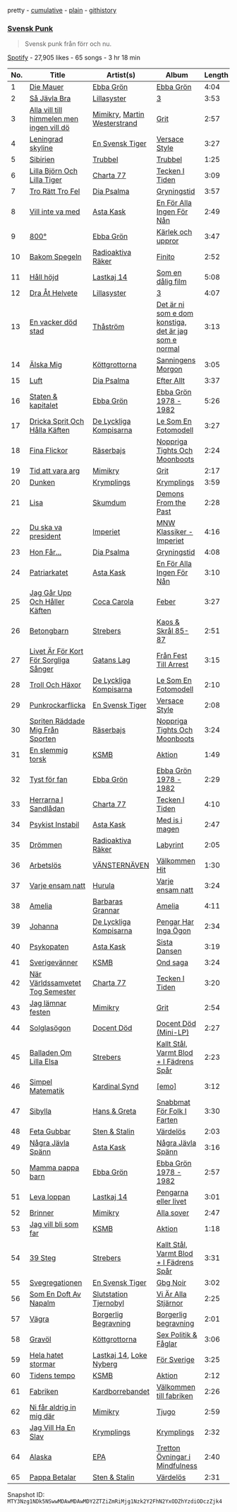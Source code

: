 pretty - [cumulative](/playlists/cumulative/37i9dQZF1DX4IkJGKNp9lO.md) - [plain](/playlists/plain/37i9dQZF1DX4IkJGKNp9lO) - [githistory](https://github.githistory.xyz/mackorone/spotify-playlist-archive/blob/main/playlists/plain/37i9dQZF1DX4IkJGKNp9lO)

### [Svensk Punk](https://open.spotify.com/playlist/37i9dQZF1DX4IkJGKNp9lO)

> Svensk punk från förr och nu.

[Spotify](https://open.spotify.com/user/spotify) - 27,905 likes - 65 songs - 3 hr 18 min

| No. | Title | Artist(s) | Album | Length |
|---|---|---|---|---|
| 1 | [Die Mauer](https://open.spotify.com/track/524avnOQAmyULv2CjQAmrn) | [Ebba Grön](https://open.spotify.com/artist/2gvwV7CcpLmKyaE0fiSKI9) | [Ebba Grön](https://open.spotify.com/album/3fZyzR2Qeu8d5h8FsejF1I) | 4:04 |
| 2 | [Så Jävla Bra](https://open.spotify.com/track/2IcGqSD8NBLrKSjfTQAlgB) | [Lillasyster](https://open.spotify.com/artist/34uGMERnU9XHnmQDnK03Gj) | [3](https://open.spotify.com/album/0bPWq9dByUtckQQ9ReT1sY) | 3:53 |
| 3 | [Alla vill till himmelen men ingen vill dö](https://open.spotify.com/track/0bdo2vF0PUZ9k0WaK9kKuu) | [Mimikry](https://open.spotify.com/artist/0LQT5piMqjwpMkchYLfDxv), [Martin Westerstrand](https://open.spotify.com/artist/5t6WDMTCzu4scrQiLn3rPC) | [Grit](https://open.spotify.com/album/5j376oRcfB6bEovuA5Ssod) | 2:57 |
| 4 | [Leningrad skyline](https://open.spotify.com/track/6HFVHZt5xRuPpiqFKXbJ6W) | [En Svensk Tiger](https://open.spotify.com/artist/3iW69eoN123eG0fXEdER0q) | [Versace Style](https://open.spotify.com/album/7DYNmpEqsmrso2Gqz2x08f) | 3:27 |
| 5 | [Sibirien](https://open.spotify.com/track/7pbOXNGq4w4cLCgtXw7hPV) | [Trubbel](https://open.spotify.com/artist/6cdyHr4eKkFvA3lVDNzJ6M) | [Trubbel](https://open.spotify.com/album/3NTL8XMnO4Gp3cPZSJn58K) | 1:25 |
| 6 | [Lilla Björn Och Lilla Tiger](https://open.spotify.com/track/4UTTtBZGgpaNCkYH1E3lIO) | [Charta 77](https://open.spotify.com/artist/4l3QLs54bIREe8aDr8o3Iq) | [Tecken I Tiden](https://open.spotify.com/album/3KYVzrsazBDbsbkbDQBXAd) | 3:09 |
| 7 | [Tro Rätt Tro Fel](https://open.spotify.com/track/7CNyBCHfFMRCQRFeTT5r8p) | [Dia Psalma](https://open.spotify.com/artist/3CP5sRSk2ExHj3td5pXLrN) | [Gryningstid](https://open.spotify.com/album/0qSSQ2K5D3Yd0BRkDNItbM) | 3:57 |
| 8 | [Vill inte va med](https://open.spotify.com/track/4bcj3IBZ3qOGOuhq3zZX6p) | [Asta Kask](https://open.spotify.com/artist/5rGLwYZPJr2rUTiDk5JoWX) | [En För Alla Ingen För Nån](https://open.spotify.com/album/5usEd1n4iAj3AdSAHlu7os) | 2:49 |
| 9 | [800°](https://open.spotify.com/track/3zgJHNEorjbLLThp6TiMhz) | [Ebba Grön](https://open.spotify.com/artist/2gvwV7CcpLmKyaE0fiSKI9) | [Kärlek och uppror](https://open.spotify.com/album/0n2TPFl1JX4hWzt0iC4Dx0) | 3:47 |
| 10 | [Bakom Spegeln](https://open.spotify.com/track/19RCzCRRAaIVVSf2WDtVRB) | [Radioaktiva Räker](https://open.spotify.com/artist/7j4RimWxVqLWTtWtmEf2Qd) | [Finito](https://open.spotify.com/album/4GVLOGsaNo2NGkLtq6IBRt) | 2:52 |
| 11 | [Håll höjd](https://open.spotify.com/track/0HvIpVm3SxEYMi7F02sfNK) | [Lastkaj 14](https://open.spotify.com/artist/6xTo3T8agKHb56mxJA3yJI) | [Som en dålig film](https://open.spotify.com/album/3EHdMsEKuqUtvAhProY9Hc) | 5:08 |
| 12 | [Dra Åt Helvete](https://open.spotify.com/track/2NLoDpuaf96GLxXH7Nv9tJ) | [Lillasyster](https://open.spotify.com/artist/34uGMERnU9XHnmQDnK03Gj) | [3](https://open.spotify.com/album/0bPWq9dByUtckQQ9ReT1sY) | 4:07 |
| 13 | [En vacker död stad](https://open.spotify.com/track/3HFzjAO51qwy6m0B5dMmhV) | [Thåström](https://open.spotify.com/artist/2PBhJmRqee1QAyQU2kBu1H) | [Det är ni som e dom konstiga, det är jag som e normal](https://open.spotify.com/album/1U7Ov48AUaL2hGaczvCr8H) | 3:13 |
| 14 | [Älska Mig](https://open.spotify.com/track/3iSt8hTzeb5SKdHLVwTFcc) | [Köttgrottorna](https://open.spotify.com/artist/0EiobxY3kj3acd0HaoS9xY) | [Sanningens Morgon](https://open.spotify.com/album/4L8BOlcLg6VbsLeT9bbdXm) | 3:05 |
| 15 | [Luft](https://open.spotify.com/track/0K6YetKSOrm4HPP1kBxtuX) | [Dia Psalma](https://open.spotify.com/artist/3CP5sRSk2ExHj3td5pXLrN) | [Efter Allt](https://open.spotify.com/album/3zEzsyQSqze5kbJLqjUnv4) | 3:37 |
| 16 | [Staten & kapitalet](https://open.spotify.com/track/4bofKUmzk2mYjUlsL3NVeF) | [Ebba Grön](https://open.spotify.com/artist/2gvwV7CcpLmKyaE0fiSKI9) | [Ebba Grön 1978 \- 1982](https://open.spotify.com/album/2zP275pJAbZbZFifh5av6R) | 5:26 |
| 17 | [Dricka Sprit Och Hålla Käften](https://open.spotify.com/track/3EtDZnjDsQxkj5c54Lmvoa) | [De Lyckliga Kompisarna](https://open.spotify.com/artist/5ZFPmKZWWyfhwTLTDwqZgd) | [Le Som En Fotomodell](https://open.spotify.com/album/1uL0v8dyKzZGeg1gT5QbjV) | 3:27 |
| 18 | [Fina Flickor](https://open.spotify.com/track/7H69MJpL8m8QrpcBVMbEfr) | [Räserbajs](https://open.spotify.com/artist/1mYHNZqRjNIlWwMgvIVq7X) | [Noppriga Tights Och Moonboots](https://open.spotify.com/album/7Ej9w61IrbodhAxrNRXYTn) | 2:24 |
| 19 | [Tid att vara arg](https://open.spotify.com/track/6aEcYA9k3GAvPRwdAdMwCV) | [Mimikry](https://open.spotify.com/artist/0LQT5piMqjwpMkchYLfDxv) | [Grit](https://open.spotify.com/album/5j376oRcfB6bEovuA5Ssod) | 2:17 |
| 20 | [Dunken](https://open.spotify.com/track/6EuZqZCVpZi3IqWssVB7eE) | [Krymplings](https://open.spotify.com/artist/4kLL8wxwaGFZNFzfS0mPuZ) | [Krymplings](https://open.spotify.com/album/6GvLNIV56ZJgbxU1E5THiH) | 3:59 |
| 21 | [Lisa](https://open.spotify.com/track/3eh8uUhn2VGZA2WCpewFj8) | [Skumdum](https://open.spotify.com/artist/5s6MpxYo0TqzCuNIqVIRFS) | [Demons From the Past](https://open.spotify.com/album/7MPicF3ZYteZYXCSveQ0Eb) | 2:28 |
| 22 | [Du ska va president](https://open.spotify.com/track/3ohXW41Z5iU6pL4pfpAMO0) | [Imperiet](https://open.spotify.com/artist/4uWiErrlBRdqgKn5NrIJjg) | [MNW Klassiker \- Imperiet](https://open.spotify.com/album/5lY7cylovT6hi6h2cTOMS6) | 4:16 |
| 23 | [Hon Får...](https://open.spotify.com/track/5sbPNqCZq15zNo0ZQj75gT) | [Dia Psalma](https://open.spotify.com/artist/3CP5sRSk2ExHj3td5pXLrN) | [Gryningstid](https://open.spotify.com/album/0qSSQ2K5D3Yd0BRkDNItbM) | 4:08 |
| 24 | [Patriarkatet](https://open.spotify.com/track/1l55KW7G3lKMgDWaeBDE8n) | [Asta Kask](https://open.spotify.com/artist/5rGLwYZPJr2rUTiDk5JoWX) | [En För Alla Ingen För Nån](https://open.spotify.com/album/5usEd1n4iAj3AdSAHlu7os) | 3:10 |
| 25 | [Jag Går Upp Och Håller Käften](https://open.spotify.com/track/4wBImoo0wHN7nuqcFp2M8j) | [Coca Carola](https://open.spotify.com/artist/3SZ1ctTCbqXxdQ8atMJpVh) | [Feber](https://open.spotify.com/album/3BQYGmHHjOxOGKgFJfWzay) | 3:27 |
| 26 | [Betongbarn](https://open.spotify.com/track/7kLPU9teUWCfCymYN5LAxU) | [Strebers](https://open.spotify.com/artist/5SySCVwCUP7piTTeJdlYbZ) | [Kaos & Skrål 85\-87](https://open.spotify.com/album/5JtGOYBzL27gSHV9XNoJjq) | 2:51 |
| 27 | [Livet Är För Kort För Sorgliga Sånger](https://open.spotify.com/track/6kbvbAKoFDtOjbxfTPTFGp) | [Gatans Lag](https://open.spotify.com/artist/1DbBWYISy3xIJBHlenLGj2) | [Från Fest Till Arrest](https://open.spotify.com/album/1qhDJcBNvhcdyWABmvD35a) | 3:15 |
| 28 | [Troll Och Häxor](https://open.spotify.com/track/6ly3rSnZYQqHP6qCVbMuuZ) | [De Lyckliga Kompisarna](https://open.spotify.com/artist/5ZFPmKZWWyfhwTLTDwqZgd) | [Le Som En Fotomodell](https://open.spotify.com/album/1uL0v8dyKzZGeg1gT5QbjV) | 2:10 |
| 29 | [Punkrockarflicka](https://open.spotify.com/track/5WUTe6rxs2C9lwd5MtAfBU) | [En Svensk Tiger](https://open.spotify.com/artist/3iW69eoN123eG0fXEdER0q) | [Versace Style](https://open.spotify.com/album/7DYNmpEqsmrso2Gqz2x08f) | 2:08 |
| 30 | [Spriten Räddade Mig Från Sporten](https://open.spotify.com/track/4U2fgDPZ2C4qkrfz88ViSF) | [Räserbajs](https://open.spotify.com/artist/1mYHNZqRjNIlWwMgvIVq7X) | [Noppriga Tights Och Moonboots](https://open.spotify.com/album/7Ej9w61IrbodhAxrNRXYTn) | 3:24 |
| 31 | [En slemmig torsk](https://open.spotify.com/track/0lHqNKA2IX8MzQwLNPbbY8) | [KSMB](https://open.spotify.com/artist/5umOft7CgVOutNpa0rGX71) | [Aktion](https://open.spotify.com/album/6BtyzpnUEoF5iZOdKceke6) | 1:49 |
| 32 | [Tyst för fan](https://open.spotify.com/track/6NJNjEVI1AU7UYIrUZTd1Y) | [Ebba Grön](https://open.spotify.com/artist/2gvwV7CcpLmKyaE0fiSKI9) | [Ebba Grön 1978 \- 1982](https://open.spotify.com/album/2zP275pJAbZbZFifh5av6R) | 2:29 |
| 33 | [Herrarna I Sandlådan](https://open.spotify.com/track/4LMQqcT7PChwUucFyhyWtY) | [Charta 77](https://open.spotify.com/artist/4l3QLs54bIREe8aDr8o3Iq) | [Tecken I Tiden](https://open.spotify.com/album/3KYVzrsazBDbsbkbDQBXAd) | 4:10 |
| 34 | [Psykist Instabil](https://open.spotify.com/track/58iJFpZzIWeGEvDJ0YSUBO) | [Asta Kask](https://open.spotify.com/artist/5rGLwYZPJr2rUTiDk5JoWX) | [Med is i magen](https://open.spotify.com/album/7CPT7qKCX5GRzEbWl0eRH2) | 2:47 |
| 35 | [Drömmen](https://open.spotify.com/track/3HP3I1YVPnDB2awjQ7lxFq) | [Radioaktiva Räker](https://open.spotify.com/artist/7j4RimWxVqLWTtWtmEf2Qd) | [Labyrint](https://open.spotify.com/album/0rLAjBrkMIZpu9VoyqfhV3) | 2:05 |
| 36 | [Arbetslös](https://open.spotify.com/track/5Lb9ECALk7W9U0lXju7ePo) | [VÄNSTERNÄVEN](https://open.spotify.com/artist/4cOYuFklSQ8HBFFpP7UPMl) | [Välkommen Hit](https://open.spotify.com/album/2z3APsZA3kx1vFH88VnX8f) | 1:30 |
| 37 | [Varje ensam natt](https://open.spotify.com/track/08PsVeAcmLKotmovg8ZADv) | [Hurula](https://open.spotify.com/artist/5haVwjDd8z1dsR0uQewwoP) | [Varje ensam natt](https://open.spotify.com/album/0JSfu5YQErdJflzgob8S3y) | 3:24 |
| 38 | [Amelia](https://open.spotify.com/track/4u3SRmpI2DEbuOZuejog83) | [Barbaras Grannar](https://open.spotify.com/artist/35ySzAXjdrvkFBPKNUBu1u) | [Amelia](https://open.spotify.com/album/4WR5DkdrAaD5okww70B1xY) | 4:11 |
| 39 | [Johanna](https://open.spotify.com/track/2ekTSYW68ShERRzsPBbRaF) | [De Lyckliga Kompisarna](https://open.spotify.com/artist/5ZFPmKZWWyfhwTLTDwqZgd) | [Pengar Har Inga Ögon](https://open.spotify.com/album/1ueBZ7RDpKS1kv4VYTaZRY) | 2:34 |
| 40 | [Psykopaten](https://open.spotify.com/track/4c6adBbwi1LnSJDwSayW9Y) | [Asta Kask](https://open.spotify.com/artist/5rGLwYZPJr2rUTiDk5JoWX) | [Sista Dansen](https://open.spotify.com/album/11i9Y2YSd0dEMcALvVNhXa) | 3:19 |
| 41 | [Sverigevänner](https://open.spotify.com/track/74ZYleEd9SYtyziSyvaDb3) | [KSMB](https://open.spotify.com/artist/5umOft7CgVOutNpa0rGX71) | [Ond saga](https://open.spotify.com/album/4ZjxaSk7kgGkWIttkK7D0X) | 3:24 |
| 42 | [När Världssamvetet Tog Semester](https://open.spotify.com/track/7sB961OKIFLjJpNDPYxlLy) | [Charta 77](https://open.spotify.com/artist/4l3QLs54bIREe8aDr8o3Iq) | [Tecken I Tiden](https://open.spotify.com/album/3KYVzrsazBDbsbkbDQBXAd) | 3:20 |
| 43 | [Jag lämnar festen](https://open.spotify.com/track/0BizThcD0irhGDGoZNCn1z) | [Mimikry](https://open.spotify.com/artist/0LQT5piMqjwpMkchYLfDxv) | [Grit](https://open.spotify.com/album/5j376oRcfB6bEovuA5Ssod) | 2:54 |
| 44 | [Solglasögon](https://open.spotify.com/track/3zpIlRP7EV4m8Urdm8w46N) | [Docent Död](https://open.spotify.com/artist/6L6NYBOQGOwaajr9yJ0muM) | [Docent Död \(Mini\-LP\)](https://open.spotify.com/album/2S9DWuSoChp6oI1eWiequT) | 2:27 |
| 45 | [Balladen Om Lilla Elsa](https://open.spotify.com/track/1K0fEr5SmhneWgbnP8HmzM) | [Strebers](https://open.spotify.com/artist/5SySCVwCUP7piTTeJdlYbZ) | [Kallt Stål, Varmt Blod + I Fädrens Spår](https://open.spotify.com/album/1rceLyJ9uvN9FSF9wqgz3t) | 2:23 |
| 46 | [Simpel Matematik](https://open.spotify.com/track/3v0YqaZ4UG78gzaQDiPbAQ) | [Kardinal Synd](https://open.spotify.com/artist/32KVyD0F48q3QNpSET788O) | [\[emo\]](https://open.spotify.com/album/57RyBvC6QTcd13XRfo9MDP) | 3:12 |
| 47 | [Sibylla](https://open.spotify.com/track/3OhmF7xJuoNr5EQNWcw03q) | [Hans & Greta](https://open.spotify.com/artist/1MiHrCnLxMQT9PHFYWN4ie) | [Snabbmat För Folk I Farten](https://open.spotify.com/album/2zyjwH3dY4mqHEykHoKzTh) | 3:30 |
| 48 | [Feta Gubbar](https://open.spotify.com/track/0XwpJFzmXViS6TImtpv9lM) | [Sten & Stalin](https://open.spotify.com/artist/7xS4Uw7T0pNePx7S238bM9) | [Värdelös](https://open.spotify.com/album/4j1KS0IccBP03iFKJpj0qp) | 2:03 |
| 49 | [Några Jävla Spänn](https://open.spotify.com/track/02cd00xSj7jM688uxVg6qU) | [Asta Kask](https://open.spotify.com/artist/5rGLwYZPJr2rUTiDk5JoWX) | [Några Jävla Spänn](https://open.spotify.com/album/21LbuPxwosjUCIK7QSKgHD) | 3:16 |
| 50 | [Mamma pappa barn](https://open.spotify.com/track/3SDQawERiP8UyxFE88A9hj) | [Ebba Grön](https://open.spotify.com/artist/2gvwV7CcpLmKyaE0fiSKI9) | [Ebba Grön 1978 \- 1982](https://open.spotify.com/album/2zP275pJAbZbZFifh5av6R) | 2:57 |
| 51 | [Leva loppan](https://open.spotify.com/track/3a5FtkugQkAfqH1A8Psuwd) | [Lastkaj 14](https://open.spotify.com/artist/6xTo3T8agKHb56mxJA3yJI) | [Pengarna eller livet](https://open.spotify.com/album/5AkRYj8nWPwjcZVoP5MKdD) | 3:01 |
| 52 | [Brinner](https://open.spotify.com/track/30UvZ7ZoerQChs2wLgTuqR) | [Mimikry](https://open.spotify.com/artist/0LQT5piMqjwpMkchYLfDxv) | [Alla sover](https://open.spotify.com/album/6Ey1sBXBiOW7Y3QCyenE0v) | 2:47 |
| 53 | [Jag vill bli som far](https://open.spotify.com/track/1Ne8gSf8gEUMSSNZ8vnFsq) | [KSMB](https://open.spotify.com/artist/5umOft7CgVOutNpa0rGX71) | [Aktion](https://open.spotify.com/album/6BtyzpnUEoF5iZOdKceke6) | 1:18 |
| 54 | [39 Steg](https://open.spotify.com/track/2rV0t4N2oZnTl2yjDnRc0I) | [Strebers](https://open.spotify.com/artist/5SySCVwCUP7piTTeJdlYbZ) | [Kallt Stål, Varmt Blod + I Fädrens Spår](https://open.spotify.com/album/1rceLyJ9uvN9FSF9wqgz3t) | 3:31 |
| 55 | [Svegregationen](https://open.spotify.com/track/1JTg3ZsOwIpsqdpEKnhGmA) | [En Svensk Tiger](https://open.spotify.com/artist/3iW69eoN123eG0fXEdER0q) | [Gbg Noir](https://open.spotify.com/album/6ekcmRIvx0kvzrex5j1lNN) | 3:02 |
| 56 | [Som En Doft Av Napalm](https://open.spotify.com/track/68dRAj0qJy7KQe4FxjUqrc) | [Slutstation Tjernobyl](https://open.spotify.com/artist/7hGagoTcGYInEGKeZdS6wC) | [Vi Är Alla Stjärnor](https://open.spotify.com/album/7E2RVJCOJyo0WqyH1b9GNn) | 2:25 |
| 57 | [Vägra](https://open.spotify.com/track/1xKkbE6TAk0fw982WRofnl) | [Borgerlig Begravning](https://open.spotify.com/artist/58oxi3Ei1SHkiWTZ1DP33q) | [Borgerlig begravning](https://open.spotify.com/album/7CrfHrApj1K5LpjSyiSUYH) | 2:01 |
| 58 | [Gravöl](https://open.spotify.com/track/01AKl5g1N4xZvJ23NSxCuZ) | [Köttgrottorna](https://open.spotify.com/artist/0EiobxY3kj3acd0HaoS9xY) | [Sex Politik & Fåglar](https://open.spotify.com/album/2M63nUb95NAqYou8reFFwo) | 3:06 |
| 59 | [Hela hatet stormar](https://open.spotify.com/track/7KxxR4leTRgoF36DPyeqDD) | [Lastkaj 14](https://open.spotify.com/artist/6xTo3T8agKHb56mxJA3yJI), [Loke Nyberg](https://open.spotify.com/artist/1SovpimyX6noSdwHMymCIA) | [För Sverige](https://open.spotify.com/album/1qAOtAfBZwnxpU4n1fVzoS) | 3:25 |
| 60 | [Tidens tempo](https://open.spotify.com/track/01URoRZKSsMbExgdmiuiwy) | [KSMB](https://open.spotify.com/artist/5umOft7CgVOutNpa0rGX71) | [Aktion](https://open.spotify.com/album/6BtyzpnUEoF5iZOdKceke6) | 2:12 |
| 61 | [Fabriken](https://open.spotify.com/track/5EUmW6SjzUmexP82gl93jd) | [Kardborrebandet](https://open.spotify.com/artist/6CaozjJFhs3wLYvch7B0At) | [Välkommen till fabriken](https://open.spotify.com/album/3TzvCcOrrzkWZm6unnpa9S) | 2:26 |
| 62 | [Ni får aldrig in mig där](https://open.spotify.com/track/6SYznjcNBTzWkyfJuolhfa) | [Mimikry](https://open.spotify.com/artist/0LQT5piMqjwpMkchYLfDxv) | [Tjugo](https://open.spotify.com/album/1c86hf60yWW0pBqfIHV2Np) | 2:59 |
| 63 | [Jag Vill Ha En Slav](https://open.spotify.com/track/6kviUfqwA8C6rbwP3fod1b) | [Krymplings](https://open.spotify.com/artist/4kLL8wxwaGFZNFzfS0mPuZ) | [Krymplings](https://open.spotify.com/album/6GvLNIV56ZJgbxU1E5THiH) | 2:32 |
| 64 | [Alaska](https://open.spotify.com/track/2tFsLCGvOirHBRBeC4JxcK) | [EPA](https://open.spotify.com/artist/6vLwmfijKpOf0xR8Mv79aj) | [Tretton Övningar i Mindfulness](https://open.spotify.com/album/38BvEgilcgoviVitJEqpKc) | 2:40 |
| 65 | [Pappa Betalar](https://open.spotify.com/track/6Z8nFhmIrtcWNYhwLb8qZB) | [Sten & Stalin](https://open.spotify.com/artist/7xS4Uw7T0pNePx7S238bM9) | [Värdelös](https://open.spotify.com/album/4j1KS0IccBP03iFKJpj0qp) | 2:31 |

Snapshot ID: `MTY3Nzg1NDk5NSwwMDAwMDAwMDY2ZTZiZmRiMjg1Nzk2Y2FhN2YxODZhYzdiODczZjk4`
